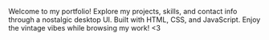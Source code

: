 Welcome to my portfolio! 
Explore my projects, skills, and contact info through a nostalgic desktop UI.
Built with HTML, CSS, and JavaScript.
Enjoy the vintage vibes while browsing my work! <3
